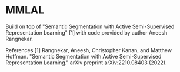 # MMLAL
Build on top of "Semantic Segmentation with Active Semi-Supervised Representation Learning" [1] with code provided by author Aneesh Rangnekar.

References
[1] Rangnekar, Aneesh, Christopher Kanan, and Matthew Hoffman. "Semantic Segmentation with Active Semi-Supervised Representation Learning." arXiv preprint arXiv:2210.08403 (2022).